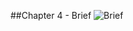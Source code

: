 ##Chapter 4 - Brief ![Brief](https://raw.githubusercontent.com/robertriordan/2400/master/Images/icons/32/suitcase_7.png)